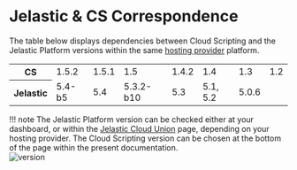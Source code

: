 # Jelastic & CS Correspondence

The table below displays dependencies between Cloud Scripting and the Jelastic Platform versions within the same <a href="https://jelastic.cloud/" target="_blank">hosting provider</a> platform.                           
<table class="corresp" style="width:100%">
    <tr id="cs">
	<th id="table-head">CS</th>
	    <td>1.5.2</td>
	    <td>1.5.1</td>
	    <td>1.5</td>
	    <td>1.4.2</td>
	    <td>1.4</td>
	    <td>1.3</td>
	    <td>1.2</td>
    </tr>
    <tr id="jel">
        <th id="table-head">Jelastic</th>
        <td>5.4-b5</td>
        <td>5.4</td>
        <td>5.3.2-b10</td>
        <td>5.3</td>
        <td>5.1, 5.2</td>
        <td>5.0.6</td>
    </tr>
</table>

!!! note
    The Jelastic Platform version can be checked either at your dashboard, or within the <a href="https://jelastic.cloud/" target="_blank">Jelastic Cloud Union</a> page, depending on your hosting provider. The Cloud Scripting version can be chosen at the bottom of the page within the present documentation.                
    ![version](/img/version.png)          
    
